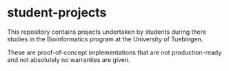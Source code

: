 # student-projects

This repository contains projects undertaken by students during there studies in the Bioinformatics program at the University of Tuebingen.

These are proof-of-concept implementations that are not production-ready and not absolutely no warranties are given.
